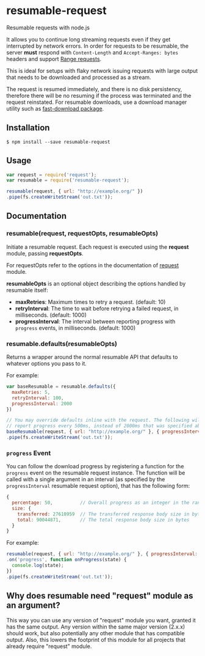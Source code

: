 # resumable-request
Resumable requests with node.js

It allows you to continue long streaming requests even if they get interrupted by network errors. In order for requests to be resumable, the server __must__ respond with `Content-Length` and `Accept-Ranges: bytes` headers and support [Range requests](https://en.wikipedia.org/wiki/Byte_serving).

This is ideal for setups with flaky network issuing requests with large output that needs to be downloaded and processed as a stream.

The request is resumed immediately, and there is no disk persistency, therefore there will be no resuming if the process was terminated and the request reinstated. For resumable downloads, use a download manager utility such as [fast-download package](https://www.npmjs.com/package/fast-download).

## Installation

```
$ npm install --save resumable-request
```

## Usage

```js
var request = require('request');
var resumable = require('resumable-request');

resumable(request, { url: "http://example.org/" })
.pipe(fs.createWriteStream('out.txt'));
```

## Documentation

### resumable(request, requestOpts, resumableOpts)

Initiate a resumable request. Each request is executed using the __request__ module, passing __requestOpts__.

For requestOpts refer to the options in the documentation of [request](https://github.com/request/request) module.

__resumableOpts__ is an optional object describing the options handled by resumable itself:
 * __maxRetries__: Maximum times to retry a request. (default: 10)
 * __retryInterval__: The time to wait before retrying a failed request, in milliseconds. (default: 1000)
 * __progressInterval__: The interval between reporting progress with `progress` events, in milliseconds. (default: 1000)

### resumable.defaults(resumableOpts)

Returns a wrapper around the normal resumable API that defaults to whatever options you pass to it.

For example:

```js
var baseResumable = resumable.defaults({
  maxRetries: 5,
  retryInterval: 100,
  progressInterval: 2000
})

// You may override defaults inline with the request. The following will
// report progress every 500ms, instead of 2000ms that was specified above.
baseResumable(request, { url: "http://example.org/" }, { progressInterval: 500 })
.pipe(fs.createWriteStream('out.txt'));
```

### `progress` Event

You can follow the download progress by registering a function for the `progress` event on the resumable request instance. The function will be called with a single argument in an interval (as specified by the `progressInterval` resumable request option), that has the following form:

```js
{
  percentage: 50,          // Overall progress as an integer in the range [0, 100]
  size: {
    transferred: 27610959  // The transferred response body size in bytes
    total: 90044871,       // The total response body size in bytes
  }
}
```

For example:

```js
resumable(request, { url: "http://example.org/" }, { progressInterval: 2000 })
.on('progress', function onProgress(state) {
  console.log(state);
})
.pipe(fs.createWriteStream('out.txt'));
```

## Why does resumable need "request" module as an argument?

This way you can use any version of "request" module you want, granted it has the same output. Any version within the same major version (2.x.x) should work, but also potentially any other module that has compatible output. Also, this lowers the footprint of this module for all projects that already require "request" module.
